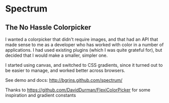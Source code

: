 # Spectrum
## The No Hassle Colorpicker

I wanted a colorpicker that didn't require images, and that had an API that made sense to me as a developer who has worked with color in a number of applications.  I had used existing plugins (which I was quite grateful for), but decided that I would make a smaller, simpler one.

I started using canvas, and switched to CSS gradients, since it turned out to be easier to manage, and worked better across browsers.

See demo and docs: http://bgrins.github.com/spectrum/

Thanks to https://github.com/DavidDurman/FlexiColorPicker for some inspiration and gradient constants
